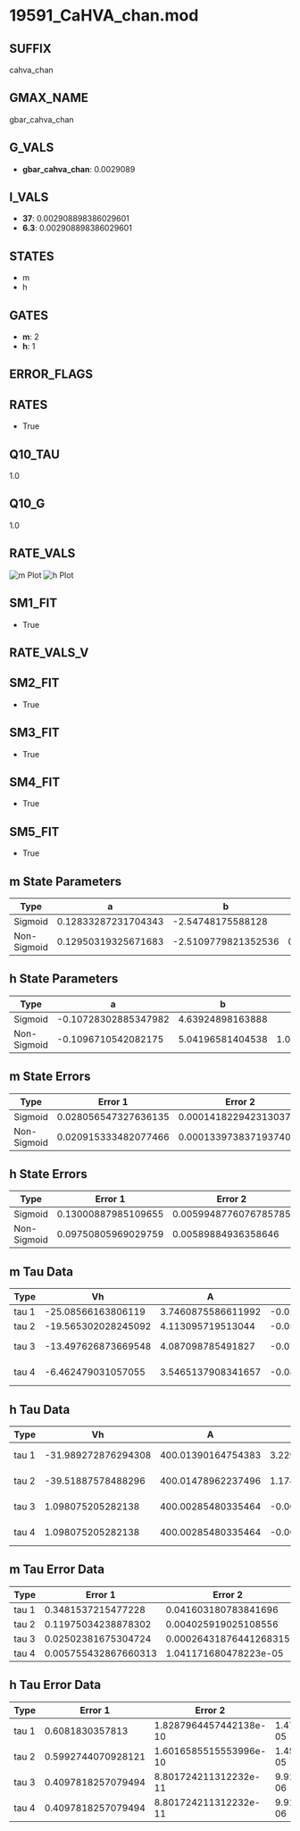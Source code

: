 # 19591_CaHVA_chan.mod

## SUFFIX

cahva_chan

## GMAX_NAME

gbar_cahva_chan

## G_VALS

- **gbar_cahva_chan**: 0.0029089

## I_VALS

- **37**: 0.002908898386029601
- **6.3**: 0.002908898386029601

## STATES

- m
- h

## GATES

- **m**: 2
- **h**: 1

## ERROR_FLAGS


## RATES

- True

## Q10_TAU

1.0

## Q10_G

1.0

## RATE_VALS

![m Plot](/Users/pbozelos/Dropbox/icg-Chai-Panos/supermodels/output_markdown_files/Ca/19591_CaHVA_chan.mod/images/m.png)
![h Plot](/Users/pbozelos/Dropbox/icg-Chai-Panos/supermodels/output_markdown_files/Ca/19591_CaHVA_chan.mod/images/h.png)

## SM1_FIT

- True

## RATE_VALS_V

## SM2_FIT

- True

## SM3_FIT

- True

## SM4_FIT

- True

## SM5_FIT

- True

## m State Parameters

| Type | a | b | c | d |
| --- | --- | --- | --- | --- |
| Sigmoid | 0.12833287231704343 | -2.54748175588128 |
| Non-Sigmoid | 0.12950319325671683 | -2.5109779821352536 | 0.9986379031201705 | 0.010665813618144364 |

## h State Parameters

| Type | a | b | c | d |
| --- | --- | --- | --- | --- |
| Sigmoid | -0.10728302885347982 | 4.63924898163888 |
| Non-Sigmoid | -0.1096710542082175 | 5.04196581404538 | 1.0181241414543585 | 0.04135558462409468 |

## m State Errors

| Type | Error 1 | Error 2 | Error 3 |
| --- | --- | --- | --- |
| Sigmoid | 0.028056547327636135 | 0.0001418229423130377 | 0.01966169829051904 |
| Non-Sigmoid | 0.020915333482077466 | 0.00013397383719374024 | 0.014657219641745775 |

## h State Errors

| Type | Error 1 | Error 2 | Error 3 |
| --- | --- | --- | --- |
| Sigmoid | 0.13000887985109655 | 0.0059948776076785785 | 0.09141837476821126 |
| Non-Sigmoid | 0.09750805969029759 | 0.00589884936358646 | 0.06856476537524411 |

## m Tau Data

| Type | Vh | A | b1 | b2 | c1 | c2 | d1 | d2 | e1 | e2 |
| --- | --- | --- | --- | --- | --- | --- | --- | --- | --- | --- |
| tau 1 | -25.08566163806119 | 3.7460875586611992 | -0.026440447133272958 | -0.034276513055550344 |
| tau 2 | -19.565302028245092 | 4.113095719513044 | -0.050880216334317385 | 0.00030826111372822876 | -0.04999075432543513 | -0.0003405967742217671 |
| tau 3 | -13.497626873669548 | 4.087098785491827 | -0.07571106551630442 | 0.0009946658181015384 | -4.190482278210715e-06 | -0.05018923507800928 | -0.0005339893704865292 | -2.6049693144281403e-06 |
| tau 4 | -6.462479031057055 | 3.5465137908341657 | -0.08425912009419699 | 0.0016643381403279069 | -1.5150900121520967e-05 | 5.3328816932171976e-08 | -0.028162694891334383 | -1.122685145495605e-05 | 1.641042983248011e-06 | 8.731512548538457e-09 |

## h Tau Data

| Type | Vh | A | b1 | b2 | c1 | c2 | d1 | d2 | e1 | e2 |
| --- | --- | --- | --- | --- | --- | --- | --- | --- | --- | --- |
| tau 1 | -31.989272876294308 | 400.01390164754383 | 3.2293112708321093e-07 | 1.211933340087334e-06 |
| tau 2 | -39.51887578488296 | 400.01478962237496 | 1.1749268598706386e-06 | 8.297477290155545e-09 | 2.1951528238447284e-06 | 6.2617003048626645e-09 |
| tau 3 | 1.098075205282138 | 400.00285480335464 | -0.0013926284699596427 | 4.440025863351775e-06 | -9.705665315767272e-10 | -0.001390430353187074 | 2.4880683603591063e-06 | 8.196728948062079e-09 |
| tau 4 | 1.098075205282138 | 400.00285480335464 | -0.0013926284699596427 | 4.440025863351775e-06 | -9.705665315767272e-10 | 0.0 | -0.001390430353187074 | 2.4880683603591063e-06 | 8.196728948062079e-09 | 0.0 |

## m Tau Error Data

| Type | Error 1 | Error 2 | Error 3 |
| --- | --- | --- | --- |
| tau 1 | 0.3481537215477228 | 0.041603180783841696 | 0.12762187523691865 |
| tau 2 | 0.11975034238878302 | 0.004025919025108556 | 0.04389659598633556 |
| tau 3 | 0.02502381675304724 | 0.00026431876441268315 | 0.00917292052893122 |
| tau 4 | 0.005755432867660313 | 1.041171680478223e-05 | 0.0021097552314124036 |

## h Tau Error Data

| Type | Error 1 | Error 2 | Error 3 |
| --- | --- | --- | --- |
| tau 1 | 0.6081830357813 | 1.8287964457442138e-10 | 1.4721307261239726e-05 |
| tau 2 | 0.5992744070928121 | 1.6016585515553996e-10 | 1.450567043402858e-05 |
| tau 3 | 0.4097818257079494 | 8.801724211312232e-11 | 9.918928696471857e-06 |
| tau 4 | 0.4097818257079494 | 8.801724211312232e-11 | 9.918928696471857e-06 |

